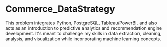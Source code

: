 # Commerce_DataStrategy
This problem integrates Python, PostgreSQL, Tableau/PowerBI, and also acts as an introduction to predictive analytics and recommendation engine development. It's meant to challenge my  skills in data extraction, cleaning, analysis, and visualization while incorporating machine learning concepts.
